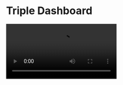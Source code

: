 # Triple Dashboard


![](https://user-images.githubusercontent.com/54743988/114620215-44a1f880-9ca3-11eb-9a92-eae5ae84fb50.mp4)


